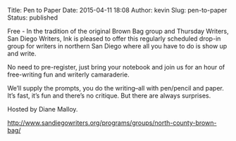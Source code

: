 Title: Pen to Paper
Date: 2015-04-11 18:08
Author: kevin
Slug: pen-to-paper
Status: published

Free - In the tradition of the original Brown Bag group and Thursday Writers, San Diego Writers, Ink is pleased to offer this regularly scheduled drop-in group for writers in northern San Diego where all you have to do is show up and write.

No need to pre-register, just bring your notebook and join us for an hour of free-writing fun and writerly camaraderie.

We’ll supply the prompts, you do the writing–all with pen/pencil and paper. It’s fast, it’s fun and there’s no critique. But there are always surprises.

Hosted by Diane Malloy.

http://www.sandiegowriters.org/programs/groups/north-county-brown-bag/
